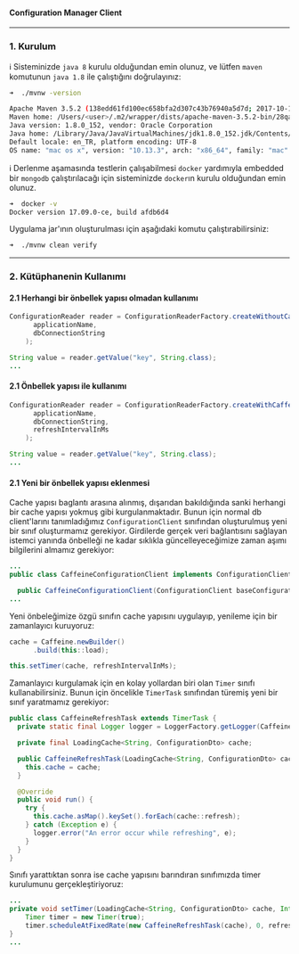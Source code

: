 #### Configuration Manager Client

---


### 1. Kurulum

ℹ️ Sisteminizde `java 8` kurulu olduğundan emin olunuz, ve lütfen `maven` komutunun `java 1.8` ile çalıştığını doğrulayınız:

```bash
➜  ./mvnw -version

Apache Maven 3.5.2 (138edd61fd100ec658bfa2d307c43b76940a5d7d; 2017-10-18T10:58:13+03:00)
Maven home: /Users/<user>/.m2/wrapper/dists/apache-maven-3.5.2-bin/28qa8v9e2mq69covern8vmdkj0/apache-maven-3.5.2
Java version: 1.8.0_152, vendor: Oracle Corporation
Java home: /Library/Java/JavaVirtualMachines/jdk1.8.0_152.jdk/Contents/Home/jre
Default locale: en_TR, platform encoding: UTF-8
OS name: "mac os x", version: "10.13.3", arch: "x86_64", family: "mac"
```

ℹ️ Derlenme aşamasında testlerin çalışabilmesi `docker` yardımıyla embedded bir `mongodb` çalıştırılacağı için sisteminizde `docker`ın kurulu olduğundan emin olunuz.

```bash
➜  docker -v      
Docker version 17.09.0-ce, build afdb6d4
```


Uygulama jar'ının oluşturulması için aşağıdaki komutu çalıştırabilirsiniz:

```bash
➜  ./mvnw clean verify
```

---

### 2. Kütüphanenin Kullanımı

#### 2.1 Herhangi bir önbellek yapısı olmadan kullanımı

```java
ConfigurationReader reader = ConfigurationReaderFactory.createWithoutCache(
      applicationName,
      dbConnectionString
    );

String value = reader.getValue("key", String.class);
...

```


#### 2.1 Önbellek yapısı ile kullanımı

```java
ConfigurationReader reader = ConfigurationReaderFactory.createWithCaffeine(
      applicationName,
      dbConnectionString,
      refreshIntervalInMs
    );

String value = reader.getValue("key", String.class);
...

```


#### 2.1 Yeni bir önbellek yapısı eklenmesi

Cache yapısı baglantı arasına alınmış, dışarıdan bakıldığında sanki herhangi bir cache yapısı yokmuş gibi kurgulanmaktadır. Bunun için normal db client'larını tanımladığımız `ConfigurationClient` sınıfından oluşturulmuş yeni bir sınıf oluşturmamız gerekiyor.  Girdilerde gerçek veri bağlantısını sağlayan istemci yanında önbelleği ne kadar sıklıkla güncelleyeceğimize zaman aşımı bilgilerini almamız gerekiyor:

```java
...
public class CaffeineConfigurationClient implements ConfigurationClient {

  public CaffeineConfigurationClient(ConfigurationClient baseConfigurationClient, Integer refreshIntervalInMs) {
...

```

Yeni önbeleğimize özgü sınıfın cache yapısını uygulayıp, yenileme için bir zamanlayıcı kuruyoruz:

```java
cache = Caffeine.newBuilder()
      .build(this::load);

this.setTimer(cache, refreshIntervalInMs);
```

Zamanlayıcı kurgulamak için en kolay yollardan biri olan `Timer` sınıfı kullanabilirsiniz. Bunun için öncelikle `TimerTask` sınıfından türemiş yeni bir sınıf yaratmamız gerekiyor:

```java
public class CaffeineRefreshTask extends TimerTask {
  private static final Logger logger = LoggerFactory.getLogger(CaffeineRefreshTask.class);

  private final LoadingCache<String, ConfigurationDto> cache;

  public CaffeineRefreshTask(LoadingCache<String, ConfigurationDto> cache) {
    this.cache = cache;
  }

  @Override
  public void run() {
    try {
      this.cache.asMap().keySet().forEach(cache::refresh);
    } catch (Exception e) {
      logger.error("An error occur while refreshing", e);
    }
  }
}
```

Sınıfı yarattıktan sonra ise cache yapısını barındıran sınıfımızda timer kurulumunu gerçekleştiriyoruz:

```java
...
private void setTimer(LoadingCache<String, ConfigurationDto> cache, Integer refreshIntervalInMs) {
	Timer timer = new Timer(true);
	timer.scheduleAtFixedRate(new CaffeineRefreshTask(cache), 0, refreshIntervalInMs);
}
...
```




